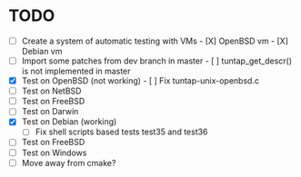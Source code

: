 # TODO

- [ ] Create a system of automatic testing with VMs
      - [X] OpenBSD vm
      - [X] Debian vm
- [ ] Import some patches from dev branch in master
      - [ ] tuntap_get_descr() is not implemented in master
- [X] Test on OpenBSD (not working)
      - [ ] Fix tuntap-unix-openbsd.c
- [ ] Test on NetBSD
- [ ] Test on FreeBSD
- [ ] Test on Darwin
- [X] Test on Debian (working)
  - [ ] Fix shell scripts based tests test35 and test36
- [ ] Test on FreeBSD
- [ ] Test on Windows
- [ ] Move away from cmake?
